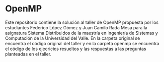 # OpenMP

Este repositorio contiene la solución al taller de OpenMP propuesta por los estudiantes Federico López Gómez y Juan Camilo Rada Mesa para la asignatura Sistema Distribuidos de la maestría en Ingeniería de Sistemas y Computación de la Universidad del Valle.
En la carpeta original se encuentra el código original del taller y en la carpeta openmp se encuentra el código de los ejecricios resueltos y las respuestas a las preguntas planteadas en el taller.
